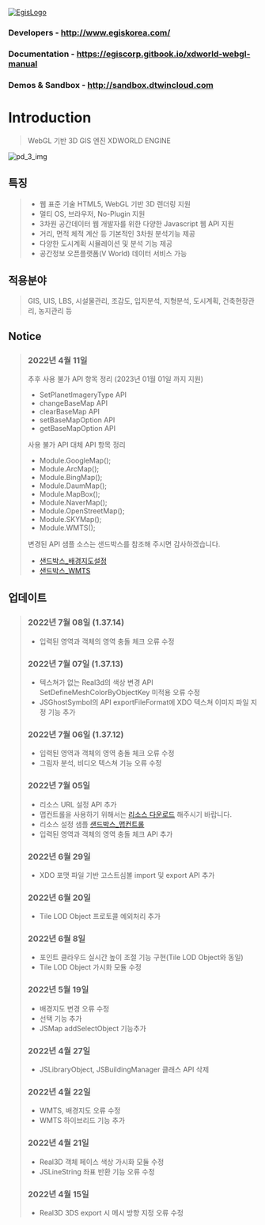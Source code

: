 [![EgisLogo](https://user-images.githubusercontent.com/82925313/160987075-ce7eada9-91ca-4b72-beb6-396e142f90a2.png)](http://www.egiskorea.com/)
### Developers  -  http://www.egiskorea.com/

### Documentation  - https://egiscorp.gitbook.io/xdworld-webgl-manual

### Demos & Sandbox  -  http://sandbox.dtwincloud.com

# Introduction
> WebGL 기반 3D GIS 엔진 XDWORLD ENGINE

![pd_3_img](https://user-images.githubusercontent.com/82925313/160986727-f473c308-7881-4342-8c08-e31566d93a3b.png)

## 특징
> * 웹 표준 기술 HTML5, WebGL 기반 3D 렌더링 지원
> * 멀티 OS, 브라우저, No-Plugin 지원
> * 3차원 공간데이터 웹 개발자를 위한 다양한 Javascript 웹 API 지원
> * 거리, 면적 체적 계산 등 기본적인 3차원 분석기능 제공
> * 다양한 도시계획 시뮬레이션 및 분석 기능 제공
> * 공간정보 오픈플랫폼(V World) 데이터 서비스 가능

## 적용분야
> GIS, UIS, LBS, 시설물관리, 조감도, 입지분석, 지형분석, 도시계획, 건축현장관리, 농지관리 등

## Notice
> ### 2022년 4월 11일
> 추후 사용 불가 API 항목 정리 (2023년 01월 01일 까지 지원)
> * SetPlanetImageryType API 
> * changeBaseMap API
> * clearBaseMap API
> * setBaseMapOption API
> * getBaseMapOption API
>
> 사용 불가 API 대체 API 항목 정리
> * Module.GoogleMap();
> * Module.ArcMap();
> * Module.BingMap();
> * Module.DaumMap();
> * Module.MapBox();
> * Module.NaverMap();
> * Module.OpenStreetMap();
> * Module.SKYMap();
> * Module.WMTS();
>
> 변경된 API 샘플 소스는 샌드박스를 참조해 주시면 감사하겠습니다.
> * [샌드박스\_배경지도설정](http://sandbox.dtwincloud.com/code/main.do?id=layer_basemap)
> * [샌드박스\_WMTS](http://sandbox.dtwincloud.com/code/main.do?id=layer_wmts)

## 업데이트
> ### 2022년 7월 08일 (1.37.14)
> * 입력된 영역과 객체의 영역 충돌 체크 오류 수정
> ### 2022년 7월 07일 (1.37.13)
> * 텍스쳐가 없는 Real3d의 색상 변경 API SetDefineMeshColorByObjectKey 미적용 오류 수정
> * JSGhostSymbol의 API exportFileFormat에 XDO 텍스쳐 이미지 파일 지정 기능 추가
> ### 2022년 7월 06일 (1.37.12)
> * 입력된 영역과 객체의 영역 충돌 체크 오류 수정
> * 그림자 분석, 비디오 텍스쳐 기능 오류 수정
> ### 2022년 7월 05일
> * 리소스 URL 설정 API 추가
> * 맵컨트롤을 사용하기 위해서는 [리소스 다운로드](https://github.com/EgisCorp/XDWorld/tree/main/resource/MapCtrl) 해주시기 바랍니다.
> * 리소스 설정 샘플 [샌드박스\_맵컨트롤](http://sandbox.dtwincloud.com/code/main.do?id=option_control_map)
> * 입력된 영역과 객체의 영역 충돌 체크 API 추가
> ### 2022년 6월 29일
> * XDO 포맷 파일 기반 고스트심볼 import 및 export API 추가
> ### 2022년 6월 20일
> * Tile LOD Object 프로토콜 예외처리 추가
> ### 2022년 6월 8일
> * 포인트 클라우드 실시간 높이 조절 기능 구현(Tile LOD Object와 동일)
> * Tile LOD Object 가시화 모듈 수정
> ### 2022년 5월 19일
> * 배경지도 변경 오류 수정
> * 선택 기능 추가
> * JSMap addSelectObject 기능추가
> ### 2022년 4월 27일
> * JSLibraryObject, JSBuildingManager 클래스 API 삭제
> ### 2022년 4월 22일
> * WMTS, 배경지도 오류 수정
> * WMTS 하이브리드 기능 추가
> ### 2022년 4월 21일
> * Real3D 객체 페이스 색상 가시화 모듈 수정
> * JSLineString 좌표 반환 기능 오류 수정 
> ### 2022년 4월 15일
> * Real3D 3DS export 시 메시 방향 지정 오류 수정


